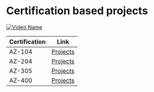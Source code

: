 # Certification based projects

[![Video Name](https://img.youtube.com/vi/3GPMaizoZe8/hqdefault.jpg)](https://www.youtube.com/watch?v=3GPMaizoZe8)

| Certification | Link |
|---------------|------|
| AZ-104        | [Projects](az-104/readme.md) |
| AZ-204        | [Projects](az-204/readme.md) |
| AZ-305        | [Projects](az-305/readme.md) |
| AZ-400        | [Projects](az-400/README.md) |
